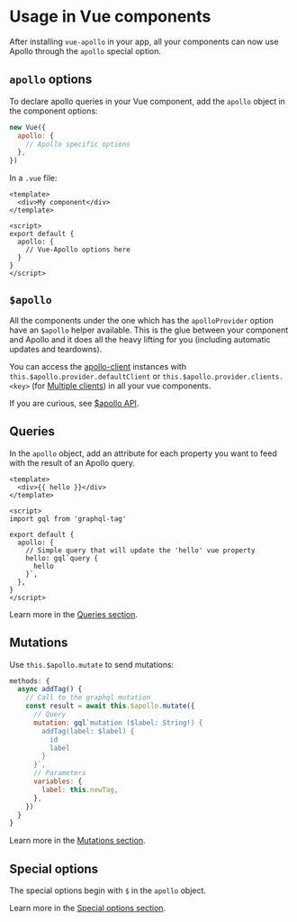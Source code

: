 # Usage in Vue components

After installing `vue-apollo` in your app, all your components can now use Apollo through the `apollo` special option.

## `apollo` options

To declare apollo queries in your Vue component, add the `apollo` object in the component options:

```js
new Vue({
  apollo: {
    // Apollo specific options
  },
})
```

In a `.vue` file:

```vue
<template>
  <div>My component</div>
</template>

<script>
export default {
  apollo: {
    // Vue-Apollo options here
  }
}
</script>
```

## `$apollo`

All the components under the one which has the `apolloProvider` option have an `$apollo` helper available. This is the glue between your component and Apollo and it does all the heavy lifting for you (including automatic updates and teardowns).

You can access the [apollo-client](https://www.apollographql.com/docs/react/) instances with `this.$apollo.provider.defaultClient` or `this.$apollo.provider.clients.<key>` (for [Multiple clients](../multiple-clients.md)) in all your vue components.

If you are curious, see [$apollo API](../../api/dollar-apollo.md).

## Queries

In the `apollo` object, add an attribute for each property you want to feed with the result of an Apollo query.

```vue
<template>
  <div>{{ hello }}</div>
</template>

<script>
import gql from 'graphql-tag'

export default {
  apollo: {
    // Simple query that will update the 'hello' vue property
    hello: gql`query {
      hello
    }`,
  },
}
</script>
```

Learn more in the [Queries section](./queries.md).

## Mutations

Use `this.$apollo.mutate` to send mutations:

```js
methods: {
  async addTag() {
    // Call to the graphql mutation
    const result = await this.$apollo.mutate({
      // Query
      mutation: gql`mutation ($label: String!) {
        addTag(label: $label) {
          id
          label
        }
      }`,
      // Parameters
      variables: {
        label: this.newTag,
      },
    })
  }
}
```

Learn more in the [Mutations section](./mutations.md).

## Special options

The special options begin with `$` in the `apollo` object.

Learn more in the [Special options section](./special-options.md).
